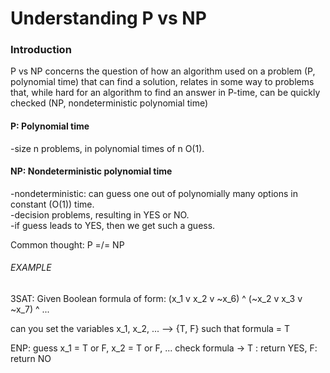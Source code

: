 # Understanding P vs NP

### Introduction
P vs NP concerns the question of how an algorithm used on a problem (P, polynomial time) that can find a solution, relates in some way to problems that, while hard for an algorithm to find an answer in P-time, can be quickly checked (NP, nondeterministic polynomial time)

#### P: Polynomial time
-size n problems, in polynomial times of n O(1).

#### NP: Nondeterministic polynomial time
-nondeterministic: can guess one out of polynomially many options in constant (O(1)) time. <br />
-decision problems, resulting in YES or NO. <br />
-if guess leads to YES, then we get such a guess.

Common thought: P =/= NP

###### EXAMPLE
3SAT: Given Boolean formula of form: (x_1 v x_2 v ~x_6) ^ (~x_2 v x_3 v ~x_7) ^ ...

can you set the variables x_1, x_2, ... --> {T, F} such that formula = T

ENP: guess x_1 = T or F, x_2 = T or F, ... check formula -> T : return YES, F: return NO

